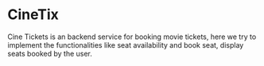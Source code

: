# CineTix
Cine Tickets is an backend service for booking movie tickets, here we try to implement the functionalities like seat availability and book seat, display seats booked by the user.
